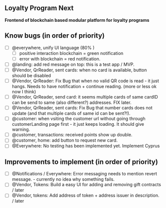 ## Loyalty Program Next 
**Frontend of blockchain based modular platform for loyalty programs**

## Know bugs (in order of priority)
- [ ] @everywhere, unify UI language (80% )  
    - [ ]  positive interaction blockchain = green notification 
    - [ ]  error with blockchain = red notification. 
- [ ]  @landing: add red message on top: this is a test app / MVP. 
- [ ]  @Vendor, QrReader, sent cards: when no card is available, button should be disabled 
- [ ]  @Vendor, QrReader: Fix Bug that when no valid QR code is read - it just hangs. Needs to have notification + continue reading. (more or less ok now I think)
- [ ]  @Vendor, QrReader, send card: it seems multiple cards of same cardID can be send to same (also different?) addresses. FIX later.
- [ ]  @Vendor, QrReader, sent cards: Fix Bug that number cards does not update (and that multiple cards of same id can be sent?!). 
- [ ]  @customer: when vsiting the customer url without going through customerLanding page first - it just keeps loading. It should give warning. 
- [ ]  @customer, transactions: received points show up double. 
- [ ]  @customer, home: add button to request new card. 
- [ ]  @Everywhere: No testing has been implemented yet. Implement Cyprus 

## Improvements to implement (in order of priority)
- [ ]  @Notifications / Everywhere: Error messaging needs to mention revert message. - currently no idea why something fails.
- [ ]  @Vendor, Tokens: Build a easy UI for adding and removing gift contracts / later
- [ ]  @Vendor, tokens: Add address of token + address issuer in description. / later
